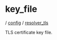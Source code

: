 # key_file

/ [config](/ref/config/index.md) / [resolver_tls](/ref/config/config/resolver_tls/index.md) 

TLS certificate key file.

